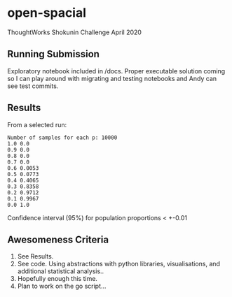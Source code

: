 # open-spacial
ThoughtWorks Shokunin Challenge April 2020

## Running Submission

Exploratory notebook included in /docs. Proper executable solution coming so I can play around with migrating and testing notebooks and Andy can see test commits.

## Results

From a selected run:
```
Number of samples for each p: 10000
1.0 0.0
0.9 0.0
0.8 0.0
0.7 0.0
0.6 0.0053
0.5 0.0773
0.4 0.4065
0.3 0.8358
0.2 0.9712
0.1 0.9967
0.0 1.0
```

Confidence interval (95%) for population proportions < +-0.01

## Awesomeness Criteria

1. See Results.
2. See code. Using abstractions with python libraries, visualisations, and additional statistical analysis..
3. Hopefully enough this time.
4. Plan to work on the go script...
